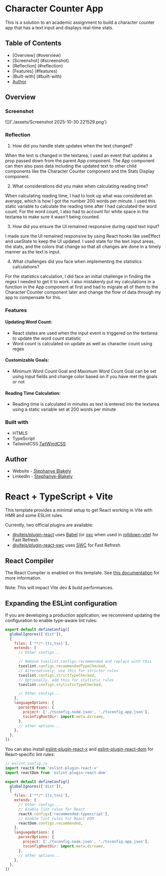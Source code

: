 # Character Counter App

This is a solution to an academic assignment to build a character counter app that has a text input and displays real-time stats.

## Table of Contents

- [Overview] (#overview)
 - [Screenshot] (#screenshot)
 - [Reflection] (#reflection)
 - [Features] (#features)
 - [Built-with] (#built-with)
- [Author](#author)

## Overview

### Screenshot

![]('./assets/Screenshot 2025-10-30 221529.png')

### Reflection

1. How did you handle state updates when the text changed?

When the text is changed in the textarea, I used an event that updates a prop passed down from the parent App component. The App component can then also pass data including the updated text to other child components like the Character Counter component and the Stats Display component.

2. What considerations did you make when calculating reading time?

When calculating reading time, I had to look up what was considered an average, which is how I got the number 200 words per minute. I used this static variable to calculate the reading time after I had calculated the word count. For the word count, I also had to account for white space in the textarea to make sure it wasn't being counted.

3. How did you ensure the UI remained responsive during rapid text input?

I made sure the UI remained responsive by using React hooks like useEffect and useState to keep the UI updated. I used state for the text input areas, the stats, and the colors that change so that all changes are done in a timely manner as the text is input.

4. What challenges did you face when implementing the statistics calculations?

For the statistics calculation, I did face an initial challenge in finding the regex I needed to get it to work. I also mistakenly put my calculations in a function in the App component at first and had to migrate all of them to the Character Counter component later and change the flow of data through my app to compensate for this. 

### Features

#### Updating Word Count:

- React states are used when the input event is triggered on the textarea to update the word count statistic
- Word count is calculated on update as well as character count using regex

#### Customizable Goals:

- Minimum Word Count Goal and Maximum Word Count Goal can be set using input fields and change color based on if you have met the goals or not

#### Reading Time Calculation:

- Reading time is calculated in minutes as text is entered into the textarea using a static variable set at 200 words per minute

### Built with

- HTML5
- TypeScript
- TailwindCSS [TailWindCSS](https://tailwindcss.com/docs/)

## Author

- Website - [Stephanye Blakely](https://www.stephanyeblakely.com)
- LinkedIn - [Stephanye-Blakely](https://www.linkedIn.com/in/stephanye-blakely)














# React + TypeScript + Vite

This template provides a minimal setup to get React working in Vite with HMR and some ESLint rules.

Currently, two official plugins are available:

- [@vitejs/plugin-react](https://github.com/vitejs/vite-plugin-react/blob/main/packages/plugin-react) uses [Babel](https://babeljs.io/) (or [oxc](https://oxc.rs) when used in [rolldown-vite](https://vite.dev/guide/rolldown)) for Fast Refresh
- [@vitejs/plugin-react-swc](https://github.com/vitejs/vite-plugin-react/blob/main/packages/plugin-react-swc) uses [SWC](https://swc.rs/) for Fast Refresh

## React Compiler

The React Compiler is enabled on this template. See [this documentation](https://react.dev/learn/react-compiler) for more information.

Note: This will impact Vite dev & build performances.

## Expanding the ESLint configuration

If you are developing a production application, we recommend updating the configuration to enable type-aware lint rules:

```js
export default defineConfig([
  globalIgnores(['dist']),
  {
    files: ['**/*.{ts,tsx}'],
    extends: [
      // Other configs...

      // Remove tseslint.configs.recommended and replace with this
      tseslint.configs.recommendedTypeChecked,
      // Alternatively, use this for stricter rules
      tseslint.configs.strictTypeChecked,
      // Optionally, add this for stylistic rules
      tseslint.configs.stylisticTypeChecked,

      // Other configs...
    ],
    languageOptions: {
      parserOptions: {
        project: ['./tsconfig.node.json', './tsconfig.app.json'],
        tsconfigRootDir: import.meta.dirname,
      },
      // other options...
    },
  },
])
```

You can also install [eslint-plugin-react-x](https://github.com/Rel1cx/eslint-react/tree/main/packages/plugins/eslint-plugin-react-x) and [eslint-plugin-react-dom](https://github.com/Rel1cx/eslint-react/tree/main/packages/plugins/eslint-plugin-react-dom) for React-specific lint rules:

```js
// eslint.config.js
import reactX from 'eslint-plugin-react-x'
import reactDom from 'eslint-plugin-react-dom'

export default defineConfig([
  globalIgnores(['dist']),
  {
    files: ['**/*.{ts,tsx}'],
    extends: [
      // Other configs...
      // Enable lint rules for React
      reactX.configs['recommended-typescript'],
      // Enable lint rules for React DOM
      reactDom.configs.recommended,
    ],
    languageOptions: {
      parserOptions: {
        project: ['./tsconfig.node.json', './tsconfig.app.json'],
        tsconfigRootDir: import.meta.dirname,
      },
      // other options...
    },
  },
])
```
